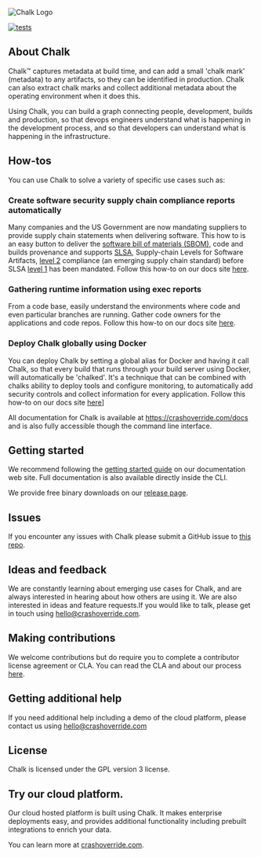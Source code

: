 ![Chalk Logo](https://chalkproject.io/logo.svg)

[![tests](https://github.com/crashappsec/chalk/actions/workflows/tests.yml/badge.svg?branch=main&event=push)](https://github.com/crashappsec/chalk/actions/workflows/tests.yml?query=branch%3Amain)

## About Chalk

Chalk™ captures metadata at build time, and can add a small 'chalk mark' (metadata) to any
artifacts, so they can be identified in production. Chalk can also extract chalk marks and collect
additional metadata about the operating environment when it does this.

Using Chalk, you can build a graph connecting people, development, builds and production, so that
devops engineers understand what is happening in the development process, and so that developers
can understand what is happening in the infrastructure.

## How-tos

You can use Chalk to solve a variety of specific use cases such as:

### Create software security supply chain compliance reports automatically

Many companies and the US Government are now mandating suppliers to provide supply chain statements
when delivering software. This how to is an easy button to deliver the
[software bill of materials (SBOM)](https://www.ntia.gov/page/software-bill-materials), code and
builds provenance and supports [SLSA](https://www.slsa.dev), Supply-chain Levels for Software
Artifacts, [level 2](https://slsa.dev/spec/v1.0/levels) compliance (an emerging supply chain
standard) before SLSA [level 1](https://slsa.dev/spec/v1.0/levels) has been mandated. Follow this
how-to on our docs site [here](https://crashoverride.com/docs/how-to-guides/how-to-create-software-security-supply-chain-compliance-reports-automatically).

### Gathering runtime information using exec reports

From a code base, easily understand the environments where code and even particular branches are
running. Gather code owners for the applications and code repos. Follow this how-to on our docs
site [here](https://crashoverride.com/docs/how-to-guides/how-to-create-a-real-time-application-inventory).

### Deploy Chalk globally using Docker

You can deploy Chalk by setting a global alias for Docker and having it call Chalk, so that every
build that runs through your build server using Docker, will automatically be 'chalked'. It's a
technique that can be combined with chalks ability to deploy tools and configure monitoring, to
automatically add security controls and collect information for every application. Follow this
how-to on our docs site [here](https://crashoverride.com/docs/how-to-guides/how-to-deploy-chalk-globally-using-docker)]

All documentation for Chalk is available at https://crashoverride.com/docs and is also fully
accessible though the command line interface.

## Getting started

We recommend following the [getting started guide](https://crashoverride.com/docs/chalk/getting-started)
on our documentation web site. Full documentation is also available directly inside the CLI.

We provide free binary downloads on our [release page](https://chalkproject.io/download/).

## Issues

If you encounter any issues with Chalk please submit a GitHub issue to
[this repo](https://github.com/crashappsec/chalk/issues).

## Ideas and feedback

We are constantly learning about emerging use cases for Chalk, and are always interested in hearing
about how others are using it. We are also interested in ideas and feature requests.If you would
like to talk, please get in touch using hello@crashoverride.com.

## Making contributions

We welcome contributions but do require you to complete a contributor license agreement or CLA. You
can read the CLA and about our process [here](https://crashoverride.com/docs/other/contributing).

## Getting additional help

If you need additional help including a demo of the cloud platform, please contact us using
hello@crashoverride.com

## License

Chalk is licensed under the GPL version 3 license.

## Try our cloud platform.

Our cloud hosted platform is built using Chalk. It makes enterprise deployments easy, and provides
additional functionality including prebuilt integrations to enrich your data.

You can learn more at [crashoverride.com](https://crashoverride.com/).
